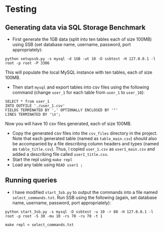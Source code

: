 # Testing
## Generating data via SQL Storage Benchmark
- First generate the 1GB data (split into ten tables each of size 100MB) using
  SSB (set database name, username, password, port appropriately):
```
python setupssb.py -s mysql -d 1GB -ut 10 -D ssbtest -H 127.0.0.1 -l root -p root -P 3306
```
This will populate the local MySQL instance with ten tables, each of size 100MB.
- Then start `mysql` and export tables into csv files using the following
  command (change `user_1` for each table from `user_1` to `user_10`):
```
SELECT * from user_1
INTO OUTFILE './user_1.csv'
FIELDS TERMINATED BY ',' OPTIONALLY ENCLOSED BY '"'
LINES TERMINATED BY '\n';
```
Now you will have 10 csv files generated, each of size 100MB.
- Copy the generated csv files into the `csv_files` directory in the project.
  Note that each generated table (named as `table_main.csv`) should also be
  accompanied by a file describing column headers and types (named as
  `table_title.csv`). Thus, I copied `user_1.csv` as `user1_main.csv` and added
  a describing file called `user1_title.csv`.
- Start the repl using `make repl`
- Load any table using `READ user1 ;`
## Running queries
- I have modified `start_3sb.py` to output the commands into a file named
  `select_commands.txt`. Run SSB using the following (again, set database name,
  username, password, port appropriately):
```
python start_3sb.py -s mysql -D ssbtest -u 10 -r 80 -H 127.0.0.1 -l root -p root -S 30 -mu 10 -rs 70 -ru 70 -t 1
```
```
make repl < select_commands.txt
```
